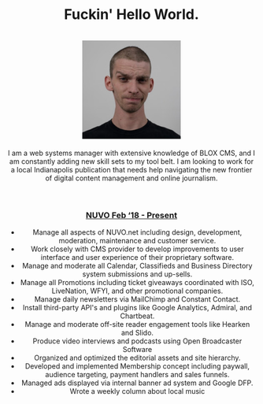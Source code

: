 <center><h1>Fuckin' Hello World.</h1>
<br>
<img src="https://github.com/ianmcphee/ianmcphee.github.io/blob/master/0.jpg?raw=true"><br>
<br>
I am a web systems manager with extensive knowledge of BLOX CMS, and I am constantly adding new skill sets to my tool belt. I am looking to work for a local Indianapolis publication that needs help navigating the new frontier of digital content management and online journalism. <br>
<br>
<br>  
  <h3><b><u>NUVO Feb ‘18 - Present</h3></b></u>
  <ul>
<li>Manage all aspects of NUVO.net including design, development, moderation, maintenance and customer service.</li>
<li>Work closely with CMS provider to develop improvements to user interface and user experience of their proprietary software.</li>
<li>Manage and moderate all Calendar, Classifieds and Business Directory system submissions and up-sells.</li>
<li>Manage all Promotions including ticket giveaways coordinated with ISO, LiveNation, WFYI, and other promotional companies.</li>
    <li>Manage daily newsletters via MailChimp and Constant Contact.</li>
    <li>Install third-party API's and plugins like Google Analytics, Admiral, and Chartbeat.</li>
    <li>Manage and moderate off-site reader engagement tools like Hearken and Slido.</li>
    <li>Produce video interviews and podcasts using Open Broadcaster Software</li>
    <li>Organized and optimized the editorial assets and site hierarchy. </li>
<li>Developed and implemented Membership concept including paywall, audience targeting, payment handlers and  sales funnels.</li>
    <li>Managed ads displayed via internal banner ad system and Google DFP.</li>
    <li>Wrote a weekly column about local music</li>
</center>
